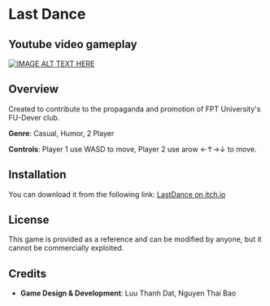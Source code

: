 # Last Dance
## Youtube video gameplay
[![IMAGE ALT TEXT HERE](https://img.youtube.com/vi/mXXdw6Frh50/0.jpg)](https://www.youtube.com/watch?v=mXXdw6Frh50)

## Overview

Created to contribute to the propaganda and promotion of FPT University's FU-Dever club. 

**Genre**: Casual, Humor, 2 Player

**Controls**: Player 1 use WASD to move, Player 2 use arow ←↑→↓ to move.

## Installation

You can download it from the following link: [LastDance on itch.io](https://luuthanhdat.itch.io/last-dance)

## License

This game is provided as a reference and can be modified by anyone, but it cannot be commercially exploited.

## Credits

- **Game Design & Development**: Luu Thanh Dat, Nguyen Thai Bao



